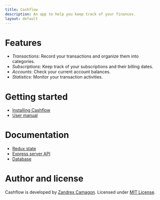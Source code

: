 ```yaml
---
title: Cashflow
description: An app to help you keep track of your finances.
layout: default
---
```


# Features
- *Transactions*: Record your transactions and organize them into categories.
- *Subscriptions*: Keep track of your subscriptions and their billing dates.
- *Accounts*: Check your current account balances.
- *Statistics*: Monitor your transaction activities.

# Getting started
- [Installing Cashflow](https://github.com/zandrexrc/cashflow/blob/master/docs/getting-started.md)
- [User manual](https://github.com/zandrexrc/cashflow/blob/master/docs/user-manual.md)

# Documentation
- [Redux state](https://github.com/zandrexrc/cashflow/blob/master/docs/redux.md)
- [Express server API](https://github.com/zandrexrc/cashflow/tree/master/docs/api)
- [Database](https://github.com/zandrexrc/cashflow/blob/master/docs/database.md)

# Author and license
Cashflow is developed by [Zandrex Camagon](http://zandrexrc.me). 
Licensed under [MIT License](https://github.com/zandrexrc/cashflow/blob/master/LICENSE).
